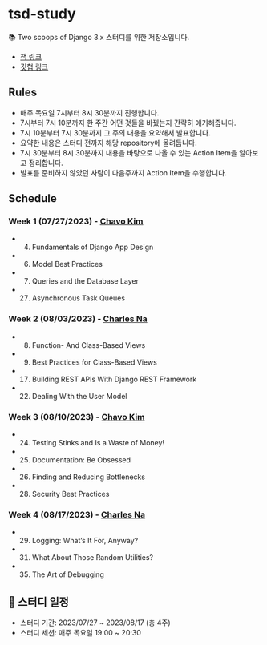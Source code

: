 # tsd-study

📚 Two scoops of Django 3.x 스터디를 위한 저장소입니다.

- [책 링크](https://www.feldroy.com/books/two-scoops-of-django-3-x)
- [깃헙 링크](https://github.com/feldroy/two-scoops-of-django-3.x)

## Rules

- 매주 목요일 7시부터 8시 30분까지 진행합니다.
- 7시부터 7시 10분까지 한 주간 어떤 것들을 바꿨는지 간략히 얘기해줍니다.
- 7시 10분부터 7시 30분까지 그 주의 내용을 요약해서 발표합니다.
- 요약한 내용은 스터디 전까지 해당 repository에 올려둡니다.
- 7시 30분부터 8시 30분까지 내용을 바탕으로 나올 수 있는 Action Item을 알아보고 정리합니다.
- 발표를 준비하지 않았던 사람이 다음주까지 Action Item을 수행합니다.

## Schedule

### Week 1 (07/27/2023) - [Chavo Kim](https://github.com/chavokim)
- 4. Fundamentals of Django App Design
- 6. Model Best Practices
- 7. Queries and the Database Layer
- 27. Asynchronous Task Queues

### Week 2 (08/03/2023) - [Charles Na](https://github.com/nayong2021)
- 8. Function- And Class-Based Views
- 9. Best Practices for Class-Based Views
- 17. Building REST APIs With Django REST Framework
- 22. Dealing With the User Model

### Week 3 (08/10/2023) - [Chavo Kim](https://github.com/chavokim)
- 24. Testing Stinks and Is a Waste of Money!
- 25. Documentation: Be Obsessed
- 26. Finding and Reducing Bottlenecks
- 28. Security Best Practices

### Week 4 (08/17/2023) - [Charles Na](https://github.com/nayong2021)
- 29. Logging: What’s It For, Anyway?
- 31. What About Those Random Utilities?
- 35. The Art of Debugging

## 📆 스터디 일정

- 스터디 기간: 2023/07/27 ~ 2023/08/17 (총 4주)
- 스터디 세션: 매주 목요일 19:00 ~ 20:30
